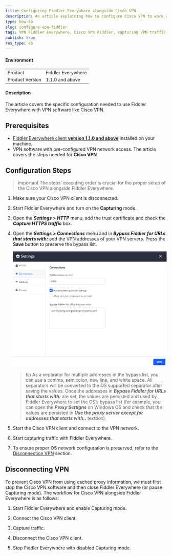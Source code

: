 ```yaml
---
title: Configuring Fiddler Everywhere alongside Cisco VPN
description: An article explaining how to configure Cisco VPN to work alongside Fiddler Everywhere
type: how-to
slug: configure-vpn-fiddler
tags: VPN Fiddler Everywhere, Cisco VPN Fiddler, capturing VPN traffic, Fiddler VPN configuration, VPN bypass, connections bypass list, Fiddler connections bypass
publish: true
res_type: kb
---
```


#### Environment

|   |   |
|---|---|
| Product  | Fiddler Everywhere  |
| Product Version | 1.1.0 and above  |

#### Description

The article covers the specific configuration needed to use Fiddler Everywhere with VPN software like Cisco VPN.

## Prerequisites

- [Fiddler Everywhere client **version 1.1.0 and above**](https://www.telerik.com/download/fiddler-everywhere) installed on your machine.
- VPN software with pre-configured VPN network access. The article covers the steps needed for **Cisco VPN**.

## Configuration Steps

>important The steps' executing order is crucial for the proper setup of the Cisco VPN alongside Fiddler Everywhere.

1. Make sure your Cisco VPN client is disconnected.

2. Start Fiddler Everywhere and turn on the **Capturing** mode.

3. Open the **_Settings > HTTP_** menu, add the trust certificate and check the **_Capture HTTPS traffic_** box.

4. Open the **_Settings > Connections_** menu and in **_Bypass Fiddler for URLs that starts with:_** add the VPN addresses of your VPN servers. Press the **Save** button to preserve the bypass list.

    ![Bypassing VPN addresses](../images/kb/vpn/vpn-cisco-bypass.png)

    >tip As a separator for multiple addresses in the bypass list, you can use a comma, semicolon, new line, and white space. All separators will be converted to the OS supported separator after saving the values. Once the addresses in **_Bypass Fiddler for URLs that starts with:_** are set, the values are persisted and used by Fiddler Everywhere to set the OS’s bypass list (for example, you can open the **_Proxy Settigns_** on Windows OS and check that the values are persisted in **_Use the proxy server except for addresses that starts with.._** textbox).

5. Start the Cisco VPN client and connect to the VPN network.

6. Start capturing traffic with Fiddler Everywhere.

7. To ensure proper OS network configuration is preserved, refer to the [Disconnection VPN](#disconnecting-vpn) section.

## Disconnecting VPN 

To prevent Cisco VPN from using cached proxy information, we must first stop the Cisco VPN software and then close Fiddler Everywhere (or pause Capturing mode). The workflow for Cisco VPN alongside Fiddler Everywhere is as follows:

1. Start Fiddler Everywhere and enable Capturing mode.

2. Connect the Cisco VPN client.

3. Capture traffic.

4. Disconnect the Cisco VPN client.

2. Stop Fiddler Everywhere with disabled Capturing mode.